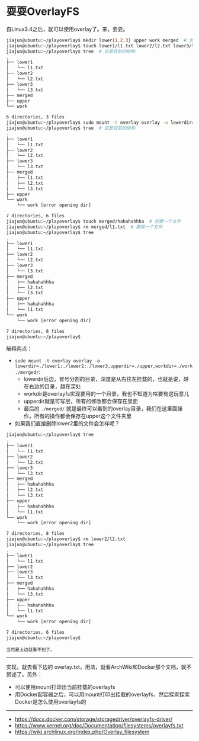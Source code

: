 # 耍耍OverlayFS

自Linux3.4之后，就可以使用overlay了。来，耍耍。

```bash
jiajun@ubuntu:~/playoverlay$ mkdir lower{1,2,3} upper work merged  # 创建文件夹
jiajun@ubuntu:~/playoverlay$ touch lower1/l1.txt lower2/l2.txt lower3/l3.txt  # 创建文件
jiajun@ubuntu:~/playoverlay$ tree  # 这是目前的结构
.
├── lower1
│   └── l1.txt
├── lower2
│   └── l2.txt
├── lower3
│   └── l3.txt
├── merged
├── upper
└── work

6 directories, 3 files
jiajun@ubuntu:~/playoverlay$ sudo mount -t overlay overlay -o lowerdir=./lower1:./lower2:./lower3,upperdir=./upper,workdir=./work ./merged/ # 挂载
jiajun@ubuntu:~/playoverlay$ tree  # 这是目前的结构
.
├── lower1
│   └── l1.txt
├── lower2
│   └── l2.txt
├── lower3
│   └── l3.txt
├── merged
│   ├── l1.txt
│   ├── l2.txt
│   └── l3.txt
├── upper
└── work
    └── work [error opening dir]

7 directories, 6 files
jiajun@ubuntu:~/playoverlay$ touch merged/hahahahhha  # 创建一个文件
jiajun@ubuntu:~/playoverlay$ rm merged/l1.txt  # 删除一个文件
jiajun@ubuntu:~/playoverlay$ tree
.
├── lower1
│   └── l1.txt
├── lower2
│   └── l2.txt
├── lower3
│   └── l3.txt
├── merged
│   ├── hahahahhha
│   ├── l2.txt
│   └── l3.txt
├── upper
│   ├── hahahahhha
│   └── l1.txt
└── work
    └── work [error opening dir]

7 directories, 8 files
jiajun@ubuntu:~/playoverlay$
```

解释两点：

- `sudo mount -t overlay overlay -o lowerdir=./lower1:./lower2:./lower3,upperdir=./upper,workdir=./work ./merged/`:
    - lowerdir后边，冒号分割的目录，深度是从右往左挂载的，也就是说，越在右边的目录，越在深处
    - workdir是overlayfs实现要用的一个目录，我也不知道为啥要有这玩意儿
    - upperdir就是可写层，所有的修改都会保存在里面
    - 最后的 `./merged/` 就是最终可以看到的overlay目录，我们在这里面操作，所有的操作都会保存在upper这个文件夹里
- 如果我们直接删除lower2里的文件会怎样呢？

```bash
jiajun@ubuntu:~/playoverlay$ tree
.
├── lower1
│   └── l1.txt
├── lower2
│   └── l2.txt
├── lower3
│   └── l3.txt
├── merged
│   ├── hahahahhha
│   ├── l2.txt
│   └── l3.txt
├── upper
│   ├── hahahahhha
│   └── l1.txt
└── work
    └── work [error opening dir]

7 directories, 8 files
jiajun@ubuntu:~/playoverlay$ rm lower2/l2.txt
jiajun@ubuntu:~/playoverlay$ tree
.
├── lower1
│   └── l1.txt
├── lower2
├── lower3
│   └── l3.txt
├── merged
│   ├── hahahahhha
│   └── l3.txt
├── upper
│   ├── hahahahhha
│   └── l1.txt
└── work
    └── work [error opening dir]

7 directories, 6 files
jiajun@ubuntu:~/playoverlay$
```

    当然是上边就看不到了。

---

实现，就去看下边的 overlay.txt，用法，就看ArchWiki和Docker那个文档，就不赘述了。另外：

- 可以使用mount打印出当前挂载的overlayfs
- 用Docker起容器之后，可以用mount打印出挂载的overlayfs，然后探索探索Docker是怎么使用overlayfs的

---

- https://docs.docker.com/storage/storagedriver/overlayfs-driver/
- https://www.kernel.org/doc/Documentation/filesystems/overlayfs.txt
- https://wiki.archlinux.org/index.php/Overlay_filesystem
